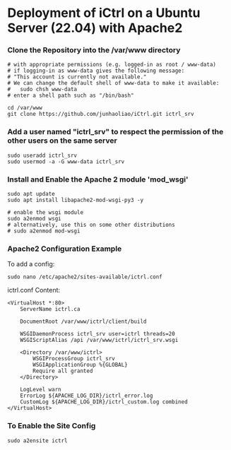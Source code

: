 # Deployment of iCtrl on a Ubuntu Server (22.04) with Apache2

### Clone the Repository into the /var/www directory
```Shell
# with appropriate permissions (e.g. logged-in as root / www-data)
# if logging-in as www-data gives the following message:
# "This account is currently not available."
# We can change the default shell of www-data to make it available:
#   sudo chsh www-data
# enter a shell path such as "/bin/bash"

cd /var/www
git clone https://github.com/junhaoliao/iCtrl.git ictrl_srv
```

### Add a user named "ictrl_srv" to respect the permission of the other users on the same server
```Shell
sudo useradd ictrl_srv
sudo usermod -a -G www-data ictrl_srv
```

### Install and Enable the Apache 2 module 'mod_wsgi'

```Shell
sudo apt update
sudo apt install libapache2-mod-wsgi-py3 -y

# enable the wsgi module
sudo a2enmod wsgi
# alternatively, use this on some other distributions
# sudo a2enmod mod-wsgi
```

### Apache2 Configuration Example

To add a config:

```Shell
sudo nano /etc/apache2/sites-available/ictrl.conf
```

ictrl.conf Content:

```ApacheConf
<VirtualHost *:80>
    ServerName ictrl.ca

    DocumentRoot /var/www/ictrl/client/build

    WSGIDaemonProcess ictrl_srv user=ictrl threads=20
    WSGIScriptAlias /api /var/www/ictrl/ictrl_srv.wsgi

    <Directory /var/www/ictrl>
        WSGIProcessGroup ictrl_srv
        WSGIApplicationGroup %{GLOBAL}
        Require all granted
    </Directory>

    LogLevel warn
    ErrorLog ${APACHE_LOG_DIR}/ictrl_error.log
    CustomLog ${APACHE_LOG_DIR}/ictrl_custom.log combined
</VirtualHost>
```

### To Enable the Site Config

```Shell
sudo a2ensite ictrl
```
